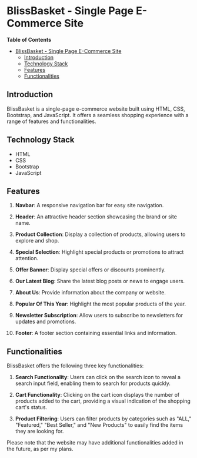 # BlissBasket - Single Page E-Commerce Site

**Table of Contents**

- [BlissBasket - Single Page E-Commerce Site](#blissbasket---single-page-e-commerce-site)
  - [Introduction](#introduction)
  - [Technology Stack](#technology-stack)
  - [Features](#features)
  - [Functionalities](#functionalities)

## Introduction

BlissBasket is a single-page e-commerce website built using HTML, CSS, Bootstrap, and JavaScript. It offers a seamless shopping experience with a range of features and functionalities.

## Technology Stack

- HTML
- CSS
- Bootstrap
- JavaScript

## Features

1. **Navbar**: A responsive navigation bar for easy site navigation.

2. **Header**: An attractive header section showcasing the brand or site name.

3. **Product Collection**: Display a collection of products, allowing users to explore and shop.

4. **Special Selection**: Highlight special products or promotions to attract attention.

5. **Offer Banner**: Display special offers or discounts prominently.

6. **Our Latest Blog**: Share the latest blog posts or news to engage users.

7. **About Us**: Provide information about the company or website.

8. **Popular Of This Year**: Highlight the most popular products of the year.

9. **Newsletter Subscription**: Allow users to subscribe to newsletters for updates and promotions.

10. **Footer**: A footer section containing essential links and information.

## Functionalities

BlissBasket offers the following three key functionalities:

1. **Search Functionality**: Users can click on the search icon to reveal a search input field, enabling them to search for products quickly.

2. **Cart Functionality**: Clicking on the cart icon displays the number of products added to the cart, providing a visual indication of the shopping cart's status.

3. **Product Filtering**: Users can filter products by categories such as "ALL," "Featured," "Best Seller," and "New Products" to easily find the items they are looking for.

Please note that the website may have additional functionalities added in the future, as per my plans.
